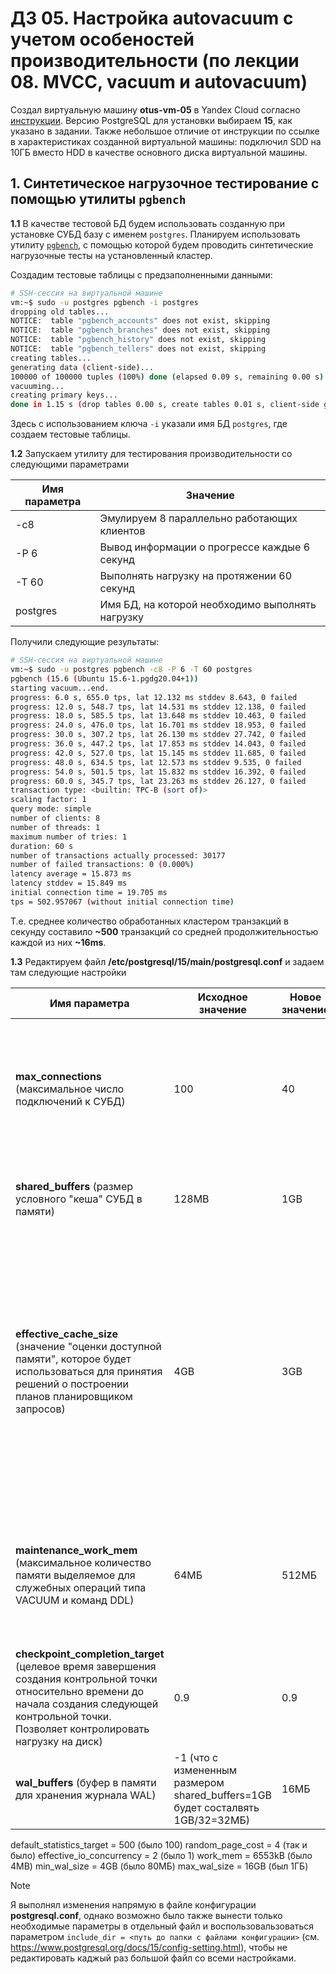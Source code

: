 # ДЗ 05. Настройка autovacuum с учетом особеностей производительности (по лекции 08. MVCC, vacuum и autovacuum)

Создал виртуальную машину **otus-vm-05** в Yandex Cloud согласно [инструкции](../00.Common/01.YC_start.md). Версию PostgreSQL для установки выбираем **15**, как указано в задании. Также небольшое отличие от инструкции по ссылке в характеристиках созданной виртуальной машины: подключил SDD на 10ГБ вместо HDD в качестве основного диска виртуальной машины.

## 1. Синтетическое нагрузочное тестирование с помощью утилиты `pgbench`

**1.1** В качестве тестовой БД будем использовать созданную при установке СУБД базу с именем `postgres`. Планируем использовать утилиту [`pgbench`](https://www.postgresql.org/docs/15/pgbench.html), с помощью которой будем проводить синтетические нагрузочные тесты на установленный кластер.

Создадим тестовые таблицы с предзаполненными данными:

```bash
# SSH-сессия на виртуальной машине
vm:~$ sudo -u postgres pgbench -i postgres
dropping old tables...
NOTICE:  table "pgbench_accounts" does not exist, skipping
NOTICE:  table "pgbench_branches" does not exist, skipping
NOTICE:  table "pgbench_history" does not exist, skipping
NOTICE:  table "pgbench_tellers" does not exist, skipping
creating tables...
generating data (client-side)...
100000 of 100000 tuples (100%) done (elapsed 0.09 s, remaining 0.00 s)
vacuuming...
creating primary keys...
done in 1.15 s (drop tables 0.00 s, create tables 0.01 s, client-side generate 0.12 s, vacuum 0.04 s, primary keys 0.99 s).
```

Здесь с использованием ключа `-i` указали имя БД `postgres`, где создаем тестовые таблицы.

**1.2** Запускаем утилиту для тестирования производительности со следующими параметрами

| Имя параметра | Значение |
|---------------|----------|
|-с8| Эмулируем 8 параллельно работающих клиентов |
|-P 6| Вывод информации о прогрессе каждые 6 секунд|
|-T 60| Выполнять нагрузку на протяжении 60 секунд||
|postgres| Имя БД, на которой необходимо выполнять нагрузку|

Получили следующие результаты:

```bash
# SSH-сессия на виртуальной машине
vm:~$ sudo -u postgres pgbench -c8 -P 6 -T 60 postgres
pgbench (15.6 (Ubuntu 15.6-1.pgdg20.04+1))
starting vacuum...end.
progress: 6.0 s, 655.0 tps, lat 12.132 ms stddev 8.643, 0 failed
progress: 12.0 s, 548.7 tps, lat 14.531 ms stddev 12.138, 0 failed
progress: 18.0 s, 585.5 tps, lat 13.648 ms stddev 10.463, 0 failed
progress: 24.0 s, 476.0 tps, lat 16.701 ms stddev 18.953, 0 failed
progress: 30.0 s, 307.2 tps, lat 26.130 ms stddev 27.742, 0 failed
progress: 36.0 s, 447.2 tps, lat 17.853 ms stddev 14.043, 0 failed
progress: 42.0 s, 527.0 tps, lat 15.145 ms stddev 11.685, 0 failed
progress: 48.0 s, 634.5 tps, lat 12.573 ms stddev 9.535, 0 failed
progress: 54.0 s, 501.5 tps, lat 15.832 ms stddev 16.392, 0 failed
progress: 60.0 s, 345.7 tps, lat 23.263 ms stddev 26.127, 0 failed
transaction type: <builtin: TPC-B (sort of)>
scaling factor: 1
query mode: simple
number of clients: 8
number of threads: 1
maximum number of tries: 1
duration: 60 s
number of transactions actually processed: 30177
number of failed transactions: 0 (0.000%)
latency average = 15.873 ms
latency stddev = 15.849 ms
initial connection time = 19.705 ms
tps = 502.957067 (without initial connection time)
```

Т.е. среднее количество обработанных кластером транзакций в секунду составило **~500** транзакций со средней продолжительностью каждой из них **~16ms**.

**1.3** Редактируем файл **/etc/postgresql/15/main/postgresql.conf** и задаем там следующие настройки

|Имя параметра|Исходное значение|Новое значение|Комментарий|
|-|-|-|-|
|**max_connections** (максимальное число подключений к СУБД)|100|40|Учитывая, что мы планируем в нашем тесте эмулировать не более 8 подключений, то данная настройка не должна повлиять на производительность кластера в рамках наших испытаний|
|**shared_buffers** (размер условного "кеша" СУБД в памяти)|128MB|1GB|Как и предлагается в [документации](https://www.postgresql.org/docs/15/runtime-config-resource.html#GUC-SHARED-BUFFERS) выставляем значение в 25% от доступной памяти сервера |
|**effective_cache_size** (значение "оценки доступной памяти", которое будет использоваться для принятия решений о построении планов планировщиком запросов)|4GB|3GB|Насколько я понимаю, логика здесь выставить значение *<память сервера> - <размер shared_buffers>*, чтобы планировщик предполагал, что для выполнения запросов у него есть 3GB памяти и не приходилось уходить в swap при выполнении запросов. Однако не уверен, что в масштабах нашего синтетического теста это даст какой-либо эффект|
|**maintenance_work_mem** (максимальное количество памяти выделяемое для служебных операций типа VACUUM и команд DDL)|64МБ|512МБ|В нашем тесте будет активно использоваться автовакуум, потому, думаю, увеличение данного параметра позволит кластеру более полно использовать доступные ресурсы сервера|
|**checkpoint_completion_target** (целевое время завершения создания контрольной точки относительно времени до начала создания следующей контрольной точки. Позволяет контролировать нагрузку на диск)|0.9|0.9||
|**wal_buffers** (буфер в памяти для хранения журнала WAL)|-1 (что с измененным размером shared_buffers=1GB будет состалвять 1GB/32=32МБ)|16МБ|Сложно сказать почему в нашей ситуации оставить значение по умолчанию не будет верным решением|






default_statistics_target = 500 (было 100)
random_page_cost = 4 (так и было)
effective_io_concurrency = 2 (было 1)
work_mem = 6553kB (было 4MB)
min_wal_size = 4GB (было 80МБ)
max_wal_size = 16GB (был 1ГБ)

> [!NOTE]
> Я выполнял изменения напрямую в файле конфигурации **postgresql.conf**, однако возможно было также вынести только необходимые параметры в отдельный файл и воспользовальзоваться параметром `include_dir = <путь до папки с файлами конфигурации>` (см. https://www.postgresql.org/docs/15/config-setting.html), чтобы не редактировать каджый раз большой файл со всеми настройками.
